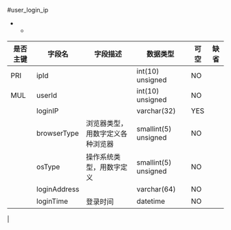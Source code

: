 #user_login_ip
* -
 
|是否主键	|字段名	|字段描述	|数据类型	|可空	|缺省	|
| --------|-----|-----|-----|-----|-----|
|PRI|ipId||int(10) unsigned|NO||
|MUL|userId||int(10) unsigned|NO||
||loginIP||varchar(32)|YES||
||browserType|浏览器类型，用数字定义各种浏览器|smallint(5) unsigned|NO||
||osType|操作系统类型，用数字定义|smallint(5) unsigned|NO||
||loginAddress||varchar(64)|NO||
||loginTime|登录时间|datetime|NO||
|
